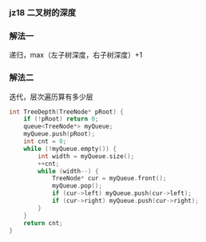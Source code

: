 ### jz18 二叉树的深度

### 解法一

递归，max（左子树深度，右子树深度）+1

### 解法二

迭代，层次遍历算有多少层

```cpp
int TreeDepth(TreeNode* pRoot) {
    if (!pRoot) return 0;
    queue<TreeNode*> myQueue;
    myQueue.push(pRoot);
    int cnt = 0;
    while (!myQueue.empty()) {
        int width = myQueue.size();
        ++cnt;
        while (width--) {
            TreeNode* cur = myQueue.front();
            myQueue.pop();
            if (cur->left) myQueue.push(cur->left);
            if (cur->right) myQueue.push(cur->right);
        }
    }
    return cnt;
}
```
